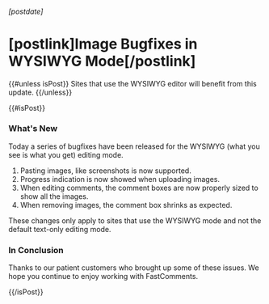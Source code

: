 
###### [postdate]
# [postlink]Image Bugfixes in WYSIWYG Mode[/postlink]

{{#unless isPost}}
Sites that use the WYSIWYG editor will benefit from this update.
{{/unless}}

{{#isPost}}

### What's New

Today a series of bugfixes have been released for the WYSIWYG (what you see is what you get) editing mode.

1. Pasting images, like screenshots is now supported.
2. Progress indication is now showed when uploading images.
3. When editing comments, the comment boxes are now properly sized to show all the images.
4. When removing images, the comment box shrinks as expected. 

These changes only apply to sites that use the WYSIWYG mode and not the default text-only editing mode.

### In Conclusion

Thanks to our patient customers who brought up some of these issues. We hope you
continue to enjoy working with FastComments.

{{/isPost}}
